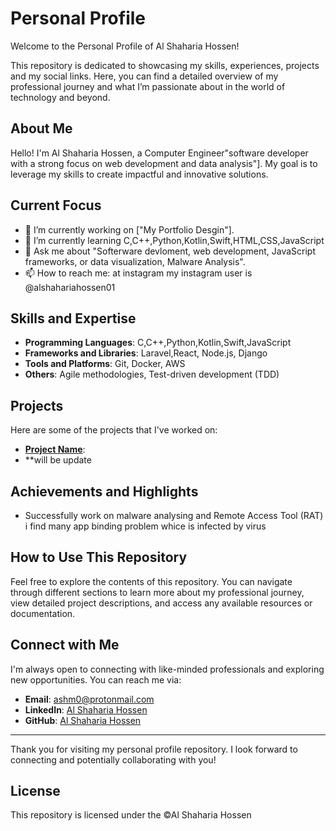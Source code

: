 # Personal Profile

Welcome to the Personal Profile of Al Shaharia Hossen! 

This repository is dedicated to showcasing my skills, experiences, projects and my social links.
Here, you can find a detailed overview of my professional journey and what I’m passionate about in the world of technology and beyond.

## About Me

Hello! I'm Al Shaharia Hossen, a Computer Engineer"software developer with a strong focus on web development and data analysis"].
My goal is to leverage my skills to create impactful and innovative solutions.

## Current Focus

- 🔭 I’m currently working on ["My Portfolio Desgin"].
- 🌱 I’m currently learning C,C++,Python,Kotlin,Swift,HTML,CSS,JavaScript
- 💬 Ask me about  "Softerware devloment, web development, JavaScript frameworks, or data visualization, Malware Analysis".
- 📫 How to reach me: at instagram my instagram user is @alshahariahossen01

## Skills and Expertise

- **Programming Languages**: C,C++,Python,Kotlin,Swift,JavaScript
- **Frameworks and Libraries**: Laravel,React, Node.js, Django 
- **Tools and Platforms**: Git, Docker, AWS
- **Others**: Agile methodologies, Test-driven development (TDD)

## Projects

Here are some of the projects that I've worked on:

- **[Project Name](https://github.com/alshaharia/Personal-Profile)**: 
- **will be update

## Achievements and Highlights

- Successfully work on malware analysing and Remote Access Tool (RAT) i find many app binding problem whice is infected by virus

## How to Use This Repository

Feel free to explore the contents of this repository. You can navigate through different sections to learn more about my professional journey, 
view detailed project descriptions, and access any available resources or documentation.

## Connect with Me

I'm always open to connecting with like-minded professionals and exploring new opportunities. You can reach me via:

- **Email**: ashm0@protonmail.com
- **LinkedIn**: [Al Shaharia Hossen](https://linkedin.com/in/alshahariahossen01)
- **GitHub**: [Al Shaharia Hossen](https://github.com/alshahariahossen01)

---

Thank you for visiting my personal profile repository. I look forward to connecting and potentially collaborating with you!

## License

This repository is licensed under the ©Al Shaharia Hossen

